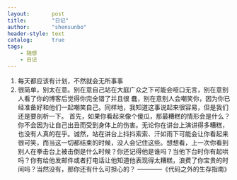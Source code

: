 ```yaml
---
layout:       post
title:        "日记"
author:       "shensunbo"
header-style: text
catalog:      true
tags:
    - 随想
    - 日记 
---
```


1. 每天都应该有计划，不然就会无所事事
2. 很简单，别太在意。别在意自己站在大庭广众之下可能会哑口无言，别在意别人看了你的博客后觉得你完全错了并且很
蠢，别在意别人会嘲笑你，因为你已经准备好和他们一起嘲笑自己。同样地，我知道这事说起来很容易，但是我们还是要剖析一下。 首先，如果你看起来像个傻瓜，那最糟糕的情形会是什么？你不会因为让自己出丑而受到身体上的伤害。无论你在讲台上演讲得多糟糕，也没有人真的在乎。诚然，站在讲台上抖抖索索、汗如雨下可能会让你看起来很可笑，而当这一切都结束的时候，没人会记住这些。想想看，上一次你看到别人在拳击台上被击倒是什么时候？你还记得他是谁吗？当他下台时你有起哄吗？你有给他发邮件或者打电话让他知道他表现得太糟糕，浪费了你宝贵的时间吗？当然没有，那你还有什么可担心的？   ————《代码之外的生存指南》